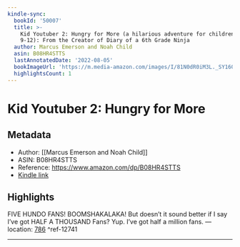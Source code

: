```yaml
---
kindle-sync:
  bookId: '50007'
  title: >-
    Kid Youtuber 2: Hungry for More (a hilarious adventure for children ages
    9-12): From the Creator of Diary of a 6th Grade Ninja
  author: Marcus Emerson and Noah Child
  asin: B08HR4STTS
  lastAnnotatedDate: '2022-08-05'
  bookImageUrl: 'https://m.media-amazon.com/images/I/81N0dR0iM3L._SY160.jpg'
  highlightsCount: 1
---
```

# Kid Youtuber 2: Hungry for More
## Metadata
* Author: [[Marcus Emerson and Noah Child]]
* ASIN: B08HR4STTS
* Reference: https://www.amazon.com/dp/B08HR4STTS
* [Kindle link](kindle://book?action=open&asin=B08HR4STTS)

## Highlights
FIVE HUNDO FANS! BOOMSHAKALAKA! But doesn’t it sound better if I say I’ve got HALF A THOUSAND Fans? Yup. I’ve got half a million fans. — location: [786](kindle://book?action=open&asin=B08HR4STTS&location=786) ^ref-12741

---
